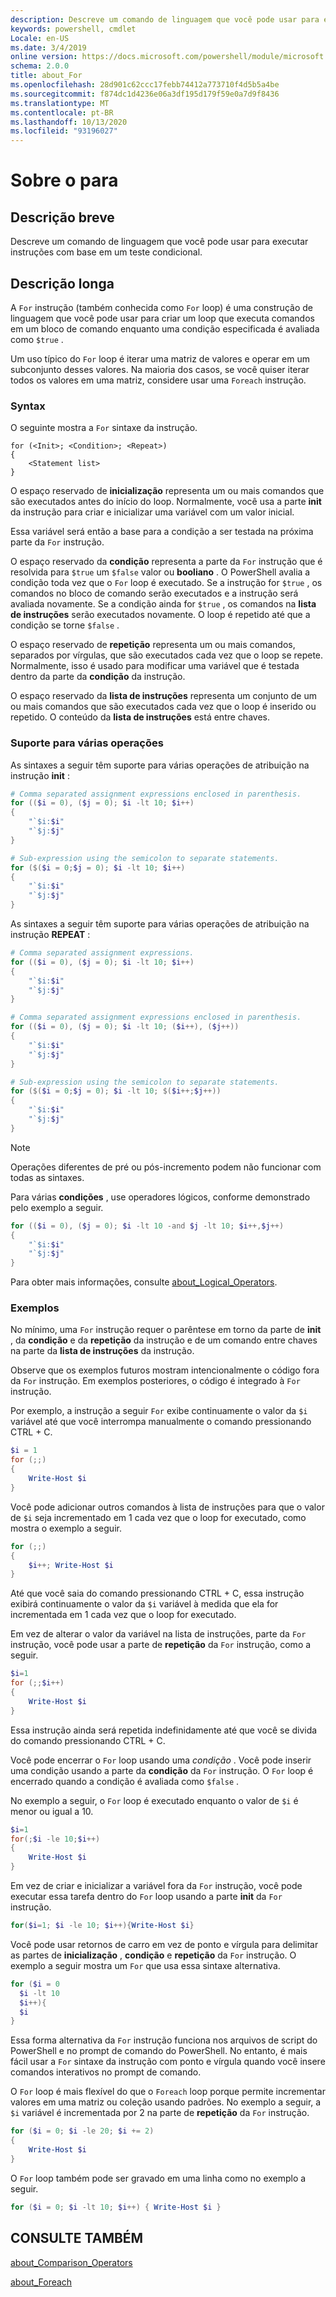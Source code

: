 ```yaml
---
description: Descreve um comando de linguagem que você pode usar para executar instruções com base em um teste condicional.
keywords: powershell, cmdlet
Locale: en-US
ms.date: 3/4/2019
online version: https://docs.microsoft.com/powershell/module/microsoft.powershell.core/about/about_for?view=powershell-5.1&WT.mc_id=ps-gethelp
schema: 2.0.0
title: about_For
ms.openlocfilehash: 28d901c62ccc17febb74412a773710f4d5b5a4be
ms.sourcegitcommit: f874dc1d4236e06a3df195d179f59e0a7d9f8436
ms.translationtype: MT
ms.contentlocale: pt-BR
ms.lasthandoff: 10/13/2020
ms.locfileid: "93196027"
---
```

# <a name="about-for"></a>Sobre o para

## <a name="short-description"></a>Descrição breve
Descreve um comando de linguagem que você pode usar para executar instruções com base em um teste condicional.

## <a name="long-description"></a>Descrição longa

A `For` instrução (também conhecida como `For` loop) é uma construção de linguagem que você pode usar para criar um loop que executa comandos em um bloco de comando enquanto uma condição especificada é avaliada como `$true` .

Um uso típico do `For` loop é iterar uma matriz de valores e operar em um subconjunto desses valores. Na maioria dos casos, se você quiser iterar todos os valores em uma matriz, considere usar uma `Foreach` instrução.

### <a name="syntax"></a>Syntax

O seguinte mostra a `For` sintaxe da instrução.

```
for (<Init>; <Condition>; <Repeat>)
{
    <Statement list>
}
```

O espaço reservado de **inicialização** representa um ou mais comandos que são executados antes do início do loop. Normalmente, você usa a parte **init** da instrução para criar e inicializar uma variável com um valor inicial.

Essa variável será então a base para a condição a ser testada na próxima parte da `For` instrução.

O espaço reservado da **condição** representa a parte da `For` instrução que é resolvida para `$true` um `$false` valor ou **booliano** . O PowerShell avalia a condição toda vez que o `For` loop é executado. Se a instrução for `$true` , os comandos no bloco de comando serão executados e a instrução será avaliada novamente. Se a condição ainda for `$true` , os comandos na **lista de instruções** serão executados novamente. O loop é repetido até que a condição se torne `$false` .

O espaço reservado de **repetição** representa um ou mais comandos, separados por vírgulas, que são executados cada vez que o loop se repete. Normalmente, isso é usado para modificar uma variável que é testada dentro da parte da **condição** da instrução.

O espaço reservado da **lista de instruções** representa um conjunto de um ou mais comandos que são executados cada vez que o loop é inserido ou repetido. O conteúdo da **lista de instruções** está entre chaves.

### <a name="support-for-multiple-operations"></a>Suporte para várias operações

As sintaxes a seguir têm suporte para várias operações de atribuição na instrução **init** :

```powershell
# Comma separated assignment expressions enclosed in parenthesis.
for (($i = 0), ($j = 0); $i -lt 10; $i++)
{
    "`$i:$i"
    "`$j:$j"
}

# Sub-expression using the semicolon to separate statements.
for ($($i = 0;$j = 0); $i -lt 10; $i++)
{
    "`$i:$i"
    "`$j:$j"
}
```

As sintaxes a seguir têm suporte para várias operações de atribuição na instrução **REPEAT** :

```powershell
# Comma separated assignment expressions.
for (($i = 0), ($j = 0); $i -lt 10; $i++)
{
    "`$i:$i"
    "`$j:$j"
}

# Comma separated assignment expressions enclosed in parenthesis.
for (($i = 0), ($j = 0); $i -lt 10; ($i++), ($j++))
{
    "`$i:$i"
    "`$j:$j"
}

# Sub-expression using the semicolon to separate statements.
for ($($i = 0;$j = 0); $i -lt 10; $($i++;$j++))
{
    "`$i:$i"
    "`$j:$j"
}
```

> [!NOTE]
> Operações diferentes de pré ou pós-incremento podem não funcionar com todas as sintaxes.

Para várias **condições** , use operadores lógicos, conforme demonstrado pelo exemplo a seguir.

```powershell
for (($i = 0), ($j = 0); $i -lt 10 -and $j -lt 10; $i++,$j++)
{
    "`$i:$i"
    "`$j:$j"
}
```

Para obter mais informações, consulte [about_Logical_Operators](about_Logical_Operators.md).

### <a name="examples"></a>Exemplos

No mínimo, uma `For` instrução requer o parêntese em torno da parte de **init** , da **condição** e da **repetição** da instrução e de um comando entre chaves na parte da **lista de instruções** da instrução.

Observe que os exemplos futuros mostram intencionalmente o código fora da `For` instrução. Em exemplos posteriores, o código é integrado à `For` instrução.

Por exemplo, a instrução a seguir `For` exibe continuamente o valor da `$i` variável até que você interrompa manualmente o comando pressionando CTRL + C.

```powershell
$i = 1
for (;;)
{
    Write-Host $i
}
```

Você pode adicionar outros comandos à lista de instruções para que o valor de `$i` seja incrementado em 1 cada vez que o loop for executado, como mostra o exemplo a seguir.

```powershell
for (;;)
{
    $i++; Write-Host $i
}
```

Até que você saia do comando pressionando CTRL + C, essa instrução exibirá continuamente o valor da `$i` variável à medida que ela for incrementada em 1 cada vez que o loop for executado.

Em vez de alterar o valor da variável na lista de instruções, parte da `For` instrução, você pode usar a parte de **repetição** da `For` instrução, como a seguir.

```powershell
$i=1
for (;;$i++)
{
    Write-Host $i
}
```

Essa instrução ainda será repetida indefinidamente até que você se divida do comando pressionando CTRL + C.

Você pode encerrar o `For` loop usando uma *condição* . Você pode inserir uma condição usando a parte da **condição** da `For` instrução. O `For` loop é encerrado quando a condição é avaliada como `$false` .

No exemplo a seguir, o `For` loop é executado enquanto o valor de `$i` é menor ou igual a 10.

```powershell
$i=1
for(;$i -le 10;$i++)
{
    Write-Host $i
}
```

Em vez de criar e inicializar a variável fora da `For` instrução, você pode executar essa tarefa dentro do `For` loop usando a parte **init** da `For` instrução.

```powershell
for($i=1; $i -le 10; $i++){Write-Host $i}
```

Você pode usar retornos de carro em vez de ponto e vírgula para delimitar as partes de **inicialização** , **condição** e **repetição** da `For` instrução. O exemplo a seguir mostra um `For` que usa essa sintaxe alternativa.

```powershell
for ($i = 0
  $i -lt 10
  $i++){
  $i
}
```

Essa forma alternativa da `For` instrução funciona nos arquivos de script do PowerShell e no prompt de comando do PowerShell. No entanto, é mais fácil usar a `For` sintaxe da instrução com ponto e vírgula quando você insere comandos interativos no prompt de comando.

O `For` loop é mais flexível do que o `Foreach` loop porque permite incrementar valores em uma matriz ou coleção usando padrões. No exemplo a seguir, a `$i` variável é incrementada por 2 na parte de **repetição** da `For` instrução.

```powershell
for ($i = 0; $i -le 20; $i += 2)
{
    Write-Host $i
}
```

O `For` loop também pode ser gravado em uma linha como no exemplo a seguir.

```powershell
for ($i = 0; $i -lt 10; $i++) { Write-Host $i }
```

## <a name="see-also"></a>CONSULTE TAMBÉM

[about_Comparison_Operators](about_Comparison_Operators.md)

[about_Foreach](about_Foreach.md)
